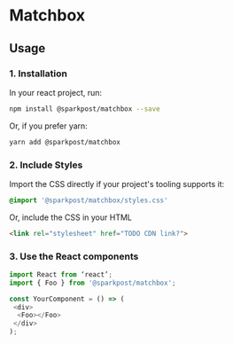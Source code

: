 # Matchbox


## Usage
### 1. Installation
In your react project, run:
```bash
npm install @sparkpost/matchbox --save
```
Or, if you prefer yarn:
```bash
yarn add @sparkpost/matchbox
```

### 2. Include Styles
Import the CSS directly if your project's tooling supports it:
```css
@import '@sparkpost/matchbox/styles.css'
```
Or, include the CSS in your HTML
```html
<link rel="stylesheet" href="TODO CDN link?">
```


### 3. Use the React components
```js
import React from ‘react’;
import { Foo } from '@sparkpost/matchbox';

const YourComponent = () => (
 <div>
  <Foo></Foo>
 </div>
);

```
